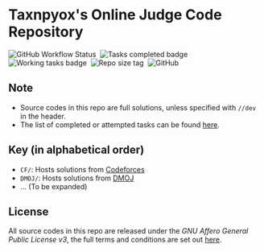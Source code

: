 # Taxnpyox's Online Judge Code Repository
![GitHub Workflow Status](https://img.shields.io/github/workflow/status/tanxpyox/oj/Task%20Census/master?label=Task%20Census&logo=github&style=for-the-badge)&nbsp;
![Tasks completed badge](https://img.shields.io/endpoint?color=yellow&label=Completed&style=for-the-badge&url=https%3A%2F%2Fraw.githubusercontent.com%2Ftanxpyox%2Foj%2Fmanifest%2Fcompleted.json)&nbsp;
![Working tasks badge](https://img.shields.io/endpoint?label=In%20Progress&style=for-the-badge&url=https%3A%2F%2Fraw.githubusercontent.com%2Ftanxpyox%2Foj%2Fmanifest%2Fip.json)&nbsp;
![Repo size tag](https://img.shields.io/github/languages/code-size/tanxpyox/oj?color=purple&style=for-the-badge)&nbsp;
![GitHub](https://img.shields.io/github/license/tanxpyox/oj?style=for-the-badge)

## Note
* Source codes in this repo are full solutions, unless specified with `//dev` in the header.
* The list of completed or attempted tasks can be found [here](https://github.com/tanxpyox/oj/blob/manifest/manifest.yml).

## Key (in alphabetical order)
* `CF/`: Hosts solutions from [Codeforces](https://codeforces.com)
* `DMOJ/`: Hosts solutions from [DMOJ](https://dmoj.ca)
* ... (To be expanded)

## License
All source codes in this repo are released under the *GNU Affero General Public License v3*, the full terms and conditions are set out [here](LICENSE).
